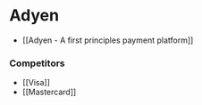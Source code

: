 # Adyen

- [[Adyen - A first principles payment platform]]



### Competitors
- [[Visa]]
- [[Mastercard]]

